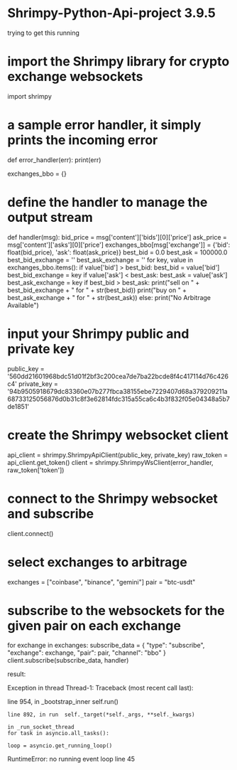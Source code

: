 # Shrimpy-Python-Api-project 3.9.5
trying to get this running

# import the Shrimpy library for crypto exchange websockets
import shrimpy

# a sample error handler, it simply prints the incoming error
def error_handler(err):
    print(err)

exchanges_bbo = {}

# define the handler to manage the output stream
def handler(msg):
    bid_price = msg['content']['bids'][0]['price']
    ask_price = msg['content']['asks'][0]['price']
    exchanges_bbo[msg['exchange']] = {'bid': float(bid_price), 'ask': float(ask_price)}
    best_bid = 0.0
    best_ask = 100000.0
    best_bid_exchange = ''
    best_ask_exchange = ''
    for key, value in exchanges_bbo.items():
        if value['bid'] > best_bid:
            best_bid = value['bid']
            best_bid_exchange = key
        if value['ask'] < best_ask:
            best_ask = value['ask']
            best_ask_exchange = key
    if best_bid > best_ask:
        print("sell on " + best_bid_exchange + " for " + str(best_bid))
        print("buy on " + best_ask_exchange + " for " + str(best_ask))
    else:
        print("No Arbitrage Available")


# input your Shrimpy public and private key
public_key = '560dd21601968bdc51d01f2bf3c200cea7de7ba22bcde8f4c417114d76c426c4'
private_key = '94b9505918679dc83360e07b277fbca38155ebe7229407d68a379209211a68733125056876d0b31c8f3e62814fdc315a55ca6c4b3f832f05e04348a5b7de1851'

# create the Shrimpy websocket client
api_client = shrimpy.ShrimpyApiClient(public_key, private_key)
raw_token = api_client.get_token()
client = shrimpy.ShrimpyWsClient(error_handler, raw_token['token'])

# connect to the Shrimpy websocket and subscribe
client.connect()

# select exchanges to arbitrage
exchanges = ["coinbase", "binance", "gemini"]
pair = "btc-usdt"

# subscribe to the websockets for the given pair on each exchange
for exchange in exchanges:
    subscribe_data = {
        "type": "subscribe",
        "exchange": exchange,
        "pair": pair,
        "channel": "bbo"
    }
    client.subscribe(subscribe_data, handler)







result:

Exception in thread Thread-1:
Traceback (most recent call last):

line 954, in _bootstrap_inner
    self.run()
    
    line 892, in run  self._target(*self._args, **self._kwargs)
    
    in _run_socket_thread
    for task in asyncio.all_tasks():
    
    loop = asyncio.get_running_loop()
RuntimeError: no running event loop line 45
    
    

